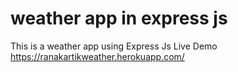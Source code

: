 # weather app in express js
This is a weather app using Express Js
Live Demo
https://ranakartikweather.herokuapp.com/
